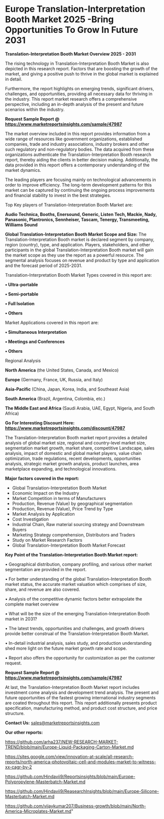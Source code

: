 # Europe Translation-Interpretation Booth Market 2025 -Bring Opportunities To Grow In Future 2031

<Strong> Translation-Interpretation Booth Market Overview 2025 - 2031</strong>

The rising technology in Translation-Interpretation Booth Market is also depicted in this research report. Factors that are boosting the growth of the market, and giving a positive push to thrive in the global market is explained in detail.

Furthermore, the report highlights on emerging trends, significant drivers, challenges, and opportunities, providing all necessary data for thriving in the industry. This report market research offers a comprehensive perspective, including an in-depth analysis of the present and future scenarios within the industry.

<strong>Request Sample Report @ <a href=https://www.marketreportsinsights.com/sample/47987>https://www.marketreportsinsights.com/sample/47987</a></strong>

The market overview included in this report provides information from a wide range of resources like government organizations, established companies, trade and industry associations, industry brokers and other such regulatory and non-regulatory bodies. The data acquired from these organizations authenticate the Translation-Interpretation Booth research report, thereby aiding the clients in better decision making. Additionally, the data provided in this report offers a contemporary understanding of the market dynamics.

The leading players are focusing mainly on technological advancements in order to improve efficiency. The long-term development patterns for this market can be captured by continuing the ongoing process improvements and financial stability to invest in the best strategies.

Top Key players of Translation-Interpretation Booth Market are:

<strong>Audio Technica, Booths, Enersound, Generic, Listen Tech, Mackie, Nady, Panasonic, Plantronics, Sennheiser, Tascam, Tenergy, Transmeeting, Williams Sound</strong>

<strong><b>Global Translation-Interpretation Booth Market Scope and Size:</b></strong>
The Translation-Interpretation Booth market is declared segment by company, region (country), type, and application. Players, stakeholders, and other participants in the global Translation-Interpretation Booth market will gain the market scope as they use the report as a powerful resource. The segmental analysis focuses on revenue and product by type and application and the forecast period of 2025-2031.

Translation-Interpretation Booth Market Types covered in this report are:

<strong>•  Ultra-portable

•  Semi-portable

•  Full Isolation

•  Others</strong>

Market Applications covered in this report are:

<strong>•  Simultaneous Interpretation

•  Meetings and Conferences

•  Others</strong> 

Regional Analysis

<strong>North America</strong> (the United States, Canada, and Mexico)

<strong>Europe</strong> (Germany, France, UK, Russia, and Italy)

<strong>Asia-Pacific</strong> (China, Japan, Korea, India, and Southeast Asia)

<strong>South America</strong> (Brazil, Argentina, Colombia, etc.)

<strong>The Middle East and Africa</strong> (Saudi Arabia, UAE, Egypt, Nigeria, and South Africa)

<strong>Go For Interesting Discount Here: <a href=https://www.marketreportsinsights.com/discount/47987>https://www.marketreportsinsights.com/discount/47987</a></strong>

The Translation-Interpretation Booth market report provides a detailed analysis of global market size, regional and country-level market size, segmentation market growth, market share, competitive Landscape, sales analysis, impact of domestic and global market players, value chain optimization, trade regulations, recent developments, opportunities analysis, strategic market growth analysis, product launches, area marketplace expanding, and technological innovations.

<strong><b>Major factors covered in the report:</b></strong>
<ul>
  <li>Global Translation-Interpretation Booth Market </li>
  <li>Economic Impact on the Industry</li>
  <li>Market Competition in terms of Manufacturers</li>
  <li>Production, Revenue (Value) by geographical segmentation</li>
  <li>Production, Revenue (Value), Price Trend by Type</li>
  <li>Market Analysis by Application</li>
  <li>Cost Investigation</li>
  <li>Industrial Chain, Raw material sourcing strategy and Downstream Buyers</li>
  <li>Marketing Strategy comprehension, Distributors and Traders</li>
  <li>Study on Market Research Factors</li>
  <li>Global Translation-Interpretation Booth Market Forecast</li>
</ul>

<strong><b>Key Point of the Translation-Interpretation Booth Market report:</b></strong>

• Geographical distribution, company profiling, and various other market segmentation are provided in the report.

• For better understanding of the global Translation-Interpretation Booth market status, the accurate market valuation which comprises of size, share, and revenue are also covered.

• Analysis of the competitive dynamic factors better extrapolate the complete market overview

• What will be the size of the emerging Translation-Interpretation Booth market in 2031?

• The latest trends, opportunities and challenges, and growth drivers provide better construal of the Translation-Interpretation Booth Market.

• In-detail industrial analysis, sales study, and production understanding shed more light on the future market growth rate and scope.

• Report also offers the opportunity for customization as per the customer request.

<strong>Request Sample Report @ <a href=https://www.marketreportsinsights.com/sample/47987>https://www.marketreportsinsights.com/sample/47987</a></strong>

At last, the Translation-Interpretation Booth Market report includes investment come analysis and development trend analysis. The present and future opportunities of the fastest growing international industry segments are coated throughout this report. This report additionally presents product specification, manufacturing method, and product cost structure, and price structure.

<strong>Contact Us:</strong>
sales@marketreportsinsights.com

<strong>Our other reports:</strong>

<a href=https://github.com/arha237/NEW-RESEARCH-MARKET-TREND/blob/main/Europe-Liquid-Packaging-Carton-Market.md>https://github.com/arha237/NEW-RESEARCH-MARKET-TREND/blob/main/Europe-Liquid-Packaging-Carton-Market.md</a>

<a href=https://sites.google.com/view/innovation-at-scale/all-research-reports/north-america-photovoltaic-cell-and-modules-market-to-witness-xx-cagr-by-2>https://sites.google.com/view/innovation-at-scale/all-research-reports/north-america-photovoltaic-cell-and-modules-market-to-witness-xx-cagr-by-2</a>

<a href=https://github.com/Hindavii9/Reportsinsights/blob/main/Europe-Polypropylene-Masterbatch-Market.md>https://github.com/Hindavii9/Reportsinsights/blob/main/Europe-Polypropylene-Masterbatch-Market.md</a>

<a href=https://github.com/Hindavii9/ReasearchInsights/blob/main/Europe-Silicone-Masterbatch-Market.md>https://github.com/Hindavii9/ReasearchInsights/blob/main/Europe-Silicone-Masterbatch-Market.md</a>

<a href=https://github.com/vijaykumar207/Business-growth/blob/main/North-America-Microplates-Market.md>https://github.com/vijaykumar207/Business-growth/blob/main/North-America-Microplates-Market.md</a>"
